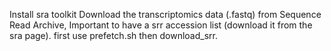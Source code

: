 Install sra toolkit
Download the transcriptomics data (.fastq) from Sequence Read Archive, 
Important to have a srr accession list (download it from the sra page).
first use prefetch.sh then download_srr.


 
